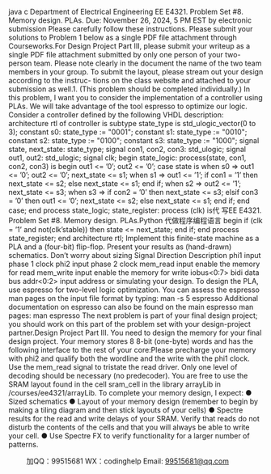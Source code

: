 java c
Department   of Electrical   Engineering 
EE   E4321.   Problem   Set   #8.   Memory   design.   PLAs. 
Due:   November   26,   2024,   5   PM   EST   by   electronic   submission
Please    carefully   follow   these    instructions.      Please   submit   your   solutions   to   Problem   1   below   as   a   single   PDF   file   attachment   through   Courseworks.For   Design   Project   Part   III,   please   submit your writeup   as   a   single   PDF   file   attachment   submitted   by   only   one   person   of   your   two-person   team.    Please   note   clearly   in   the   document   the   name   of   the   two   team   members   in   your   group.
To submit the layout, please stream out your design   according to the   instruc-   tions   on   the   class   website   and   attached   to   your   submission   as   well.1.   (This   problem   should   be   completed   individually.)    In   this   problem,   I   want you   to   consider   the   implementation   of   a   controller   using   PLAs.   We   will   take advantage   of   the   tool   espresso   to   optimize   our   logic.
Consider   a   controller   defined   by   the   following   VHDL   description:
architecture      rtl      of      controller      is
subtype      state_type      is      std_ulogic_vector(0      to      3);
constant      s0:      state_type    :=    "0001";
constant      s1:      state_type    :=    "0010";
constant      s2:      state_type    :=    "0100";
constant      s3:      state_type    :=    "1000";
signal      state,   next_state:      state_type;
signal      con1,      con2,      con3:      std_ulogic;
signal      out1,      out2:      std_ulogic;
signal      clk;
begin
state_logic:    process(state,    con1,    con2,    con3)    is
begin
out1      <= ’0’;
out2      <= ’0’;
case      state      is
when      s0      =>
out1      <= ’0’;
out2      <= ’0’;
next_state      <= s1;
when      s1      =>
out1      <= ’1’;
if      con1      =      ’1’      then
next_state      <= s2;
else
next_state      <= s1;
end      if;
when      s2      =>
out2      <= ’1’;
next_state      <= s3;
when      s3      =>
if      con2      =      ’0’      then
next_state      <= s3;
elsif      con3      =      ’0’      then
out1      <= ’0’;
next_state      <= s2;
else
next_state      <= s1;
end      if;
end      case;
end   process      state_logic;
state_register:    process      (clk)    is代 写EE E4321. Problem Set #8. Memory design. PLAs.Python
代做程序编程语言
begin
if    (clk      =    ’1’      and   not(clk’stable))      then
state      <= next_state;
end      if;
end   process      state_register;
end      architecture      rtl;
Implement      this      finite-state      machine      as      a      PLA      and      a      (four-bit)    flip-flop.   Present   your   results   as   (hand-drawn)   schematics.    Don’t   worry   about   sizing
Signal 
Direction 
Description 
phi1 
input 
phase 1 clock 
phi2 
input 
phase 2 clock 
mem_read 
input 
enable the memory for read 
mem_write 
input 
enable the memory for write 
iobus<0:7> 
bidi 
data bus 
addr<0:2> 
input 
address or   simulating   your   design.    To   design   the   PLA,   use    espresso   for   two-level   logic   optimization.    You   can   assess   the   espresso   man   pages   on   the   input   file   format   by   typing:
man    -s      5      espresso
Additional documentation on espresso can also be   found on the main espresso   man   pages:
man    espresso
The   next   problem   is   part   of   your   final   design   project;   you   should   work   on   this   part   of the   problem   set   with   your   design-project   partner.Design Project Part III. You need to   design   the   memory   for   your   final   design   project.   Your   memory   stores   8   8-bit   (one-byte)   words   and   has   the   following   interface   to   the   rest   of your   core:Please   precharge   your   memory   with   phi2   and   qualify   both   the   wordline   and   the   write   with   the   phi1   clock.    Use   the   mem_read   signal   to   tristate   the   read   driver.   Only one   level of decoding   should be   necessary   (no   predecoder).   You   are   free   to   use   the   SRAM   layout   found   in   the   cell   sram_cell   in   the library   arrayLib in   /courses/ee4321/arrayLib.
To   complete   your   memory   design,   I   expect:
●    Sized   schematics
●   Layout   of your   memory   design   (remember   to   begin   by   making   a   tiling   diagram   and   then   stick   layouts   of your   cells)
●   Spectre results for the read and write delays of your SRAM. Verify that   reads   do   not   disturb   the   contents   of the   cells   and   that   you   will   always   be   able   to   write   your   cell.
●   Use   Spectre   FX   to   verify   functionality   for   a   larger   number   of   patterns.





         
加QQ：99515681  WX：codinghelp  Email: 99515681@qq.com
